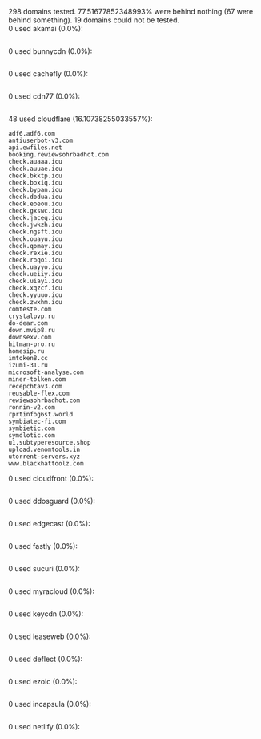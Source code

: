 298 domains tested. 77.51677852348993% were behind nothing (67 were behind something). 19 domains could not be tested.<br>
0 used akamai (0.0%):
```

```

0 used bunnycdn (0.0%):
```

```

0 used cachefly (0.0%):
```

```

0 used cdn77 (0.0%):
```

```

48 used cloudflare (16.10738255033557%):
```
adf6.adf6.com
antiuserbot-v3.com
api.ewfiles.net
booking.rewiewsohrbadhot.com
check.auaaa.icu
check.auuae.icu
check.bkktp.icu
check.boxiq.icu
check.bypan.icu
check.dodua.icu
check.eoeou.icu
check.gxswc.icu
check.jaceq.icu
check.jwkzh.icu
check.ngsft.icu
check.ouayu.icu
check.qomay.icu
check.rexie.icu
check.roqoi.icu
check.uayyo.icu
check.ueiiy.icu
check.uiayi.icu
check.xqzcf.icu
check.yyuuo.icu
check.zwxhm.icu
comteste.com
crystalpvp.ru
do-dear.com
down.mvip8.ru
downsexv.com
hitman-pro.ru
homesip.ru
imtoken8.cc
izumi-31.ru
microsoft-analyse.com
miner-tolken.com
recepchtav3.com
reusable-flex.com
rewiewsohrbadhot.com
ronnin-v2.com
rprtinfog6st.world
symbiatec-fi.com
symbietic.com
symdlotic.com
u1.subtyperesource.shop
upload.venomtools.in
utorrent-servers.xyz
www.blackhattoolz.com
```

0 used cloudfront (0.0%):
```

```

0 used ddosguard (0.0%):
```

```

0 used edgecast (0.0%):
```

```

0 used fastly (0.0%):
```

```

0 used sucuri (0.0%):
```

```

0 used myracloud (0.0%):
```

```

0 used keycdn (0.0%):
```

```

0 used leaseweb (0.0%):
```

```

0 used deflect (0.0%):
```

```

0 used ezoic (0.0%):
```

```

0 used incapsula (0.0%):
```

```

0 used netlify (0.0%):
```

```
